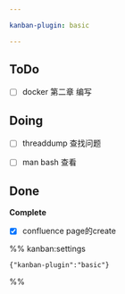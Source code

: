 ```yaml
---

kanban-plugin: basic

---
```


## ToDo

- [ ] docker 第二章 编写


## Doing

- [ ] threaddump 查找问题
- [ ] man bash 查看


## Done

**Complete**
- [x] confluence page的create




%% kanban:settings
```
{"kanban-plugin":"basic"}
```
%%
